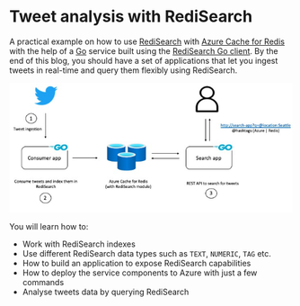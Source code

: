 # Tweet analysis with RediSearch

A practical example on how to use [RediSearch](https://oss.redislabs.com/redisearch/) with [Azure Cache for Redis](https://docs.microsoft.com/azure/azure-cache-for-redis/cache-overview?WT.mc_id=data-13024-abhishgu) with the help of a [Go](https://golang.org/) service built using the [RediSearch Go client](https://github.com/RediSearch/redisearch-go). By the end of this blog, you should have a set of applications that let you ingest tweets in real-time and query them flexibly using RediSearch.

![](diagram.png)

You will learn how to:

- Work with RediSearch indexes
- Use different RediSearch data types such as `TEXT`, `NUMERIC`, `TAG` etc.
- How to build an application to expose RediSearch capabilities
- How to deploy the service components to Azure with just a few commands
- Analyse tweets data by querying RediSearch
